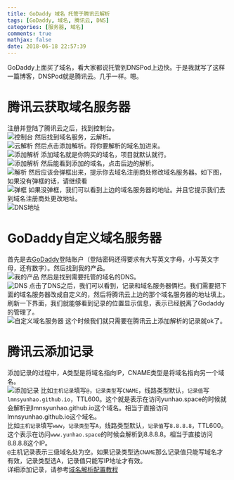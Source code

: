 ```yaml
---
title: GoDaddy 域名 托管于腾讯云解析
tags: [GoDaddy, 域名, 腾讯云, DNS]
categories: [服务器, 域名]
comments: true
mathjax: false
date: 2018-06-18 22:57:39
---
```

GoDaddy上面买了域名，看大家都说托管到DNSPod上边快。于是我就写了这样一篇博客，DNSPod就是腾讯云。几乎一样。嗯。  

<!-- more -->

# 腾讯云获取域名服务器
注册并登陆了腾讯云之后，找到控制台。  
![控制台](https://images.yunhao.space/pica/godaddy-domain-dns-on-tencent-cloud/tencent-control-panel.png)
然后找到域名服务，云解析。  
![云解析](https://images.yunhao.space/pica/godaddy-domain-dns-on-tencent-cloud/service.png)
然后点击添加解析。将你要解析的域名加进来。  
![添加解析](https://images.yunhao.space/pica/godaddy-domain-dns-on-tencent-cloud/add-parsing.png)
添加域名就是你购买的域名，项目就默认就行。  
![添加解析](https://images.yunhao.space/pica/godaddy-domain-dns-on-tencent-cloud/parsing-info.png)
然后能看到添加的域名，点击后边的解析。  
![解析](https://images.yunhao.space/pica/godaddy-domain-dns-on-tencent-cloud/parsing.png)
然后应该会弹框出来，提示你去域名注册商处修改域名服务器。如下图，如果没有弹框的话，请继续看  
![弹框](https://images.yunhao.space/pica/godaddy-domain-dns-on-tencent-cloud/1.png)
如果没弹框，我们可以看到上边的域名服务器的地址。并且它提示我们去到域名注册商处更改地址。  
![DNS地址](https://images.yunhao.space/pica/godaddy-domain-dns-on-tencent-cloud/dns-address.png)

# GoDaddy自定义域名服务器
首先是去[GoDaddy](https://sg.godaddy.com/zh/)登陆账户（登陆密码还得要求有大写英文字母，小写英文字母，还有数字）。然后找到我的产品。  
![我的产品](https://images.yunhao.space/pica/godaddy-domain-dns-on-tencent-cloud/godaddy-production.png)
然后是找到需要托管的域名的DNS。  
![DNS](https://images.yunhao.space/pica/godaddy-domain-dns-on-tencent-cloud/godaddy-dns.png)
点击了DNS之后，我们可以看到，记录和域名服务器俩栏。我们需要把下面的域名服务器改成自定义的，然后将腾讯云上边的那个域名服务器的地址填上。刷新一下界面，我们就能够看到记录的位置显示信息，表示已经脱离了Godaddy的管理了。  
![自定义域名服务器](https://images.yunhao.space/pica/godaddy-domain-dns-on-tencent-cloud/customized-dns.png)
这个时候我们就只需要在腾讯云上添加解析的记录就ok了。  

# 腾讯云添加记录
添加记录的过程中，A类型是将域名指向IP，CNAME类型是将域名指向另一个域名。  
![添加记录](https://images.yunhao.space/pica/godaddy-domain-dns-on-tencent-cloud/add-record.png)
比如`主机记录`填写`@`，`记录类型`写`CNAME`，线路类型默认，`记录值`写`lmnsyunhao.github.io`，TTL600。这个就是表示在访问yunhao.space的时候就会解析到lmnsyunhao.github.io这个域名。相当于直接访问lmnsyunhao.github.io这个域名。  
比如`主机记录`填写`www`，`记录类型`写`A`，线路类型默认，`记录值`写`8.8.8.8`，TTL600。这个表示在访问`www.yunhao.space`的时候会解析到8.8.8.8。相当于直接访问8.8.8.8这个IP。  
`@`主机记录表示三级域名处为空。如果记录类型选`CNAME`那么记录值只能写域名才有效，记录类型选A，记录值只能写IP地址才有效。  
详细添加记录，请参考[域名解析配置教程](/2018/07/01/domain-name-parsing-setting-tutor/)  